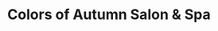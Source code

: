 ---
title: "Colors of Autumn Salon & Spa"
url: /onondaga/colors-of-autumn-salon-and-spa/
shop: hairdresser
---
